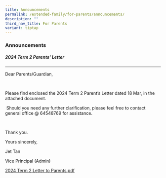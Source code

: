 ```yaml
---
title: Announcements
permalink: /extended-family/for-parents/announcements/
description: ""
third_nav_title: For Parents
variant: tiptap
---
```

<h3><strong>Announcements</strong></h3>
<h5><strong>2024 Term 2 Parents' Letter</strong></h5>
<hr>
<p>Dear Parents/Guardian,</p>
<p>&nbsp;</p>
<p>Please find enclosed the 2024 Term 2 Parent’s Letter dated 18 Mar, in
the attached document.</p>
<p>&nbsp;Should you need any further clarification, please feel free to contact
general office @ 64548769 for assistance.</p>
<p>&nbsp;</p>
<p>Thank you.</p>
<p>Yours sincerely,</p>
<p>Jet Tan</p>
<p>Vice Principal (Admin)</p>
<p><a href="/files/2024_Term_2_Letter_to_Parents.pdf" rel="noopener noreferrer nofollow" target="_blank">2024 Term 2 Letter to Parents.pdf</a>
</p>
<p></p>